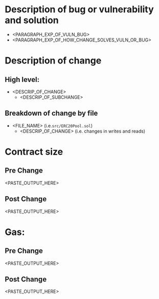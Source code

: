 # Description of bug or vulnerability and solution
* <PARAGRAPH_EXP_OF_VULN_BUG>
* <PARAGRAPH_EXP_OF_HOW_CHANGE_SOLVES_VULN_OR_BUG>

# Description of change
## High level:
* <DESCRIP_OF_CHANGE>
  * <DESCRIP_OF_SUBCHANGE>

## Breakdown of change by file
* <FILE_NAME> (i.e.`src/ERC20Pool.sol`)
  * <DESCRIP_OF_CHANGE> (i.e. changes in writes and reads)

# Contract size
## Pre Change
<PASTE_OUTPUT_HERE>
## Post Change
<PASTE_OUTPUT_HERE>


# Gas:
## Pre Change
<PASTE_OUTPUT_HERE>
## Post Change
<PASTE_OUTPUT_HERE>

